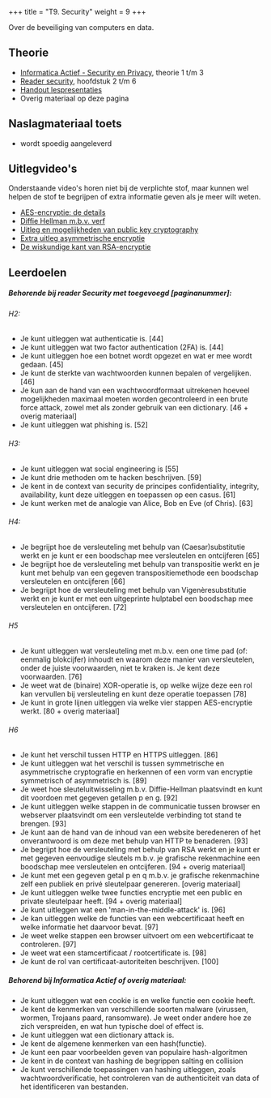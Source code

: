 +++
title = "T9. Security"
weight = 9
+++

Over de beveiliging van computers en data.
<!--more-->

## Theorie
- [Informatica Actief - Security en Privacy](https://moodle.informatica-actief.nl/course/view.php?id=909), theorie 1 t/m 3
- [Reader security](../Module-SECURITY-H1-H6.pdf), hoofdstuk 2 t/m 6
- [Handout lespresentaties](../handout-security-2223.pdf)
- Overig materiaal op deze pagina

## Naslagmateriaal toets
- wordt spoedig aangeleverd

## Uitlegvideo's
Onderstaande video's horen niet bij de verplichte stof, maar kunnen wel helpen de stof te begrijpen of extra informatie geven als je meer wilt weten.
- [AES-encryptie: de details](https://www.youtube.com/watch?v=O4xNJsjtN6E)
- [Diffie Hellman m.b.v. verf](https://www.youtube.com/watch?v=YEBfamv-_do)
- [Uitleg en mogelijkheden van public key cryptography](https://www.youtube.com/watch?v=GSIDS_lvRv4)
- [Extra uitleg asymmetrische encryptie](https://www.youtube.com/watch?v=AQDCe585Lnc)
- [De wiskundige kant van RSA-encryptie](https://www.youtube.com/watch?v=wXB-V_Keiu8)


## Leerdoelen

##### Behorende bij reader Security met toegevoegd [paginanummer]:

###### H2:
-  Je kunt uitleggen wat authenticatie is. [44]
-  Je kunt uitleggen wat two factor authentication (2FA) is. [44]
-  Je kunt uitleggen hoe een botnet wordt opgezet en wat er mee wordt gedaan. [45]
-  Je kunt de sterkte van wachtwoorden kunnen bepalen of vergelijken. [46]
-  Je kun aan de hand van een wachtwoordformaat uitrekenen hoeveel mogelijkheden maximaal moeten worden gecontroleerd in een brute force attack, zowel met als zonder gebruik van een dictionary. [46 + overig materiaal]
-  Je kunt uitleggen wat phishing is. [52]

###### H3:
-  Je kunt uitleggen wat social engineering is [55]
-  Je kunt drie methoden om te hacken beschrijven. [59]
-  Je kent in de context van security de principes confidentiality, integrity, availability, kunt deze uitleggen en toepassen op een casus. [61]
-  Je kunt werken met de analogie van Alice, Bob en Eve (of Chris). [63]

###### H4:
-  Je begrijpt hoe de versleuteling met behulp van (Caesar)substitutie werkt en je kunt er een boodschap mee versleutelen en ontcijferen [65]
-  Je begrijpt hoe de versleuteling met behulp van transpositie werkt en je kunt met behulp van een gegeven transpositiemethode een boodschap versleutelen en ontcijferen [66]
-  Je begrijpt hoe de versleuteling met behulp van Vigenèresubstitutie werkt en je kunt er met een uitgeprinte hulptabel een boodschap mee versleutelen en ontcijferen. [72]

###### H5
-  Je kunt uitleggen wat versleuteling met m.b.v. een one time pad (of: eenmalig blokcijfer) inhoudt en waarom deze manier van versleutelen, onder de juiste voorwaarden, niet te kraken is. Je kent deze voorwaarden. [76]
-  Je weet wat de (binaire) XOR-operatie is, op welke wijze deze een rol kan vervullen bij versleuteling en kunt deze operatie toepassen [78]
-  Je kunt in grote lijnen uitleggen via welke vier stappen AES-encryptie werkt. [80 + overig materiaal]

###### H6
-  Je kunt het verschil tussen HTTP en HTTPS uitleggen. [86]
-  Je kunt uitleggen wat het verschil is tussen symmetrische en asymmetrische cryptografie en herkennen of een vorm van encryptie symmetrisch of asymmetrisch is. [89]
-  Je weet hoe sleuteluitwisseling m.b.v. Diffie-Hellman plaatsvindt en kunt dit voordoen met gegeven getallen p en g. [92]
-  Je kunt uitleggen welke stappen in de communicatie tussen browser en webserver plaatsvindt om een versleutelde verbinding tot stand te brengen. [93]
- Je kunt aan de hand van de inhoud van een website beredeneren of het onverantwoord is om deze met behulp van HTTP te benaderen. [93]
- Je begrijpt hoe de versleuteling met behulp van RSA werkt en je kunt er met gegeven eenvoudige sleutels m.b.v. je grafische rekenmachine een boodschap mee versleutelen en ontcijferen. [94 + overig materiaal]
- Je kunt met een gegeven getal p en q m.b.v. je grafische rekenmachine zelf een publiek en privé sleutelpaar genereren. [overig materiaal]
-  Je kunt uitleggen welke twee functies encryptie met een public en private sleutelpaar heeft. [94 + overig materiaal]
- Je kunt uitleggen wat een 'man-in-the-middle-attack' is. [96]
- Je kan uitleggen welke de functies van een webcertificaat heeft en welke informatie het daarvoor bevat. [97]
- Je weet welke stappen een browser uitvoert om een webcertificaat te controleren. [97]
- Je weet wat een stamcertificaat / rootcertificate is. [98]
- Je kunt de rol van certificaat-autoriteiten beschrijven. [100]


##### Behorend bij Informatica Actief of overig materiaal:

- Je kunt uitleggen wat een cookie is en welke functie een cookie heeft.
- Je kent de kenmerken van verschillende soorten malware (virussen, wormen, Trojaans paard, ransomware). Je weet onder andere hoe ze zich verspreiden, en wat hun typische doel of effect is.
- Je kunt uitleggen wat een dictionary attack is.
- Je kent de algemene kenmerken van een hash(functie).
- Je kunt een paar voorbeelden geven van populaire hash-algoritmen
- Je kent in de context van hashing de begrippen salting en collision 
- Je kunt verschillende toepassingen van hashing uitleggen, zoals wachtwoordverificatie, het controleren van de authenticiteit van data of het identificeren van bestanden.
